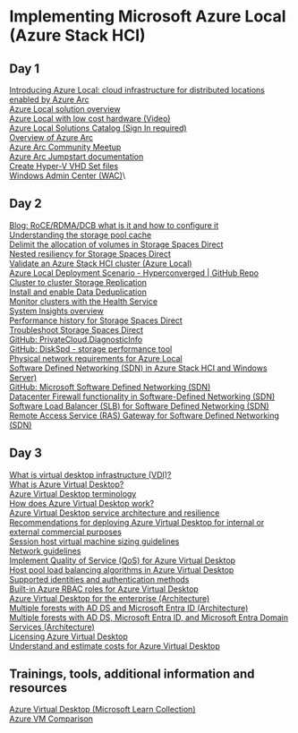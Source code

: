 # Implementing Microsoft Azure Local (Azure Stack HCI)

## Day 1
[Introducing Azure Local: cloud infrastructure for distributed locations enabled by Azure Arc](https://techcommunity.microsoft.com/blog/azurearcblog/introducing-azure-local-cloud-infrastructure-for-distributed-locations-enabled-b/4296017?WT.mc_id=AZ-MVP-5002880)\
[Azure Local solution overview](https://learn.microsoft.com/en-us/azure/azure-local/overview?view=azloc-24113&WT.mc_id=AZ-MVP-5002880#azure-stack-hci-features-and-architecture)\
[Azure Local with low cost hardware (Video)](https://youtu.be/yxlAfS9mh2E)\
[Azure Local Solutions Catalog (Sign In required)](https://azurelocalsolutions.azure.microsoft.com?WT.mc_id=AZ-MVP-5002880)\
[Overview of Azure Arc](https://learn.microsoft.com/azure/azure-arc/overview?WT.mc_id=AZ-MVP-5002880)\
[Azure Arc Community Meetup](https://www.youtube.com/watch?v=n1pC3soUI7w )\
[Azure Arc Jumpstart documentation](https://github.com/microsoft/azure_arc?WT.mc_id=AZ-MVP-5002880)\
[Create Hyper-V VHD Set files](https://learn.microsoft.com/windows-server/virtualization/hyper-v/manage/create-vhdset-file?WT.mc_id=AZ-MVP-5002880)\
[Windows Admin Center (WAC)](https://learn.microsoft.com/windows-server/manage/windows-admin-center/overview?WT.mc_id=AZ-MVP-5002880)\

## Day 2
[Blog: RoCE/RDMA/DCB what is it and how to configure it](https://jtpedersen.com/2017/06/rocerdmadcb-what-is-it-and-how-to-configure-it?WT.mc_id=AZ-MVP-5002880)\
[Understanding the storage pool cache](https://aka.ms/understand-s2d-cache?WT.mc_id=AZ-MVP-5002880)\
[Delimit the allocation of volumes in Storage Spaces Direct](https://aka.ms/delimit-allocation-volumes-s2d?WT.mc_id=AZ-MVP-5002880)\
[Nested resiliency for Storage Spaces Direct](https://aka.ms/nested-resiliency-s2d?WT.mc_id=AZ-MVP-5002880)\
[Validate an Azure Stack HCI cluster (Azure Local)](https://learn.microsoft.com/en-us/azure/azure-local/deploy/validate?view=azloc-24113?WT.mc_id=AZ-MVP-5002880)\
[Azure Local Deployment Scenario - Hyperconverged | GitHub Repo](https://aka.ms/s2d-hyperconverged?WT.mc_id=AZ-MVP-5002880)\
[Cluster to cluster Storage Replication](https://aka.ms/cluster-to-cluster-storage-replication?WT.mc_id=AZ-MVP-5002880)\
[Install and enable Data Deduplication](https://aka.ms/install-enable-data-deduplication?WT.mc_id=AZ-MVP-5002880)\
[Monitor clusters with the Health Service](https://aka.ms/health-service-overview?WT.mc_id=AZ-MVP-5002880)\
[System Insights overview](https://aka.ms/system-insights-overview?WT.mc_id=AZ-MVP-5002880)\
[Performance history for Storage Spaces Direct](https://aka.ms/s2d-perfomance-history?WT.mc_id=AZ-MVP-5002880)\
[Troubleshoot Storage Spaces Direct](https://aka.ms/troubleshoot-s2d?WT.mc_id=AZ-MVP-5002880)\
[GitHub: PrivateCloud.DiagnosticInfo](https://aka.ms/privatecloud-diagnostic-info?WT.mc_id=AZ-MVP-5002880)\
[GitHub: DiskSpd - storage performance tool](https://github.com/Microsoft/diskspd?WT.mc_id=AZ-MVP-5002880)\
[Physical network requirements for Azure Local](https://learn.microsoft.com/azure-stack/hci/concepts/physical-network-requirements?WT.mc_id=AZ-MVP-5002880?tabs=20-21H2%2C20-21H2reqs)\
[Software Defined Networking (SDN) in Azure Stack HCI and Windows Server)](https://learn.microsoft.com/azure-stack/hci/concepts/software-defined-networking?WT.mc_id=AZ-MVP-5002880)\
[GitHub: Microsoft Software Defined Networking (SDN)]( https://github.com/microsoft/SDN?WT.mc_id=AZ-MVP-5002880)\
[Datacenter Firewall functionality in Software-Defined Networking (SDN)](https://learn.microsoft.com/azure-stack/hci/concepts/datacenter-firewall-overview?WT.mc_id=AZ-MVP-5002880)\
[Software Load Balancer (SLB) for Software Defined Networking (SDN)](https://learn.microsoft.comazure-stack/hci/concepts/software-load-balancer?WT.mc_id=AZ-MVP-5002880)\
[Remote Access Service (RAS) Gateway for Software Defined Networking (SDN)](https://learn.microsoft.com/azure-stack/hci/concepts/gateway-overview?WT.mc_id=AZ-MVP-5002880)

## Day 3
[What is virtual desktop infrastructure (VDI)?](https://azure.microsoft.com/en-us/resources/cloud-computing-dictionary/what-is-virtual-desktop-infrastructure-vdi?WT.mc_id=AZ-MVP-5002880)\
[What is Azure Virtual Desktop?](https://learn.microsoft.com/azure/virtual-desktop/overview?WT.mc_id=AZ-MVP-5002880)\
[Azure Virtual Desktop terminology](https://learn.microsoft.com/en-us/azure/virtual-desktop/terminology)\
[How does Azure Virtual Desktop work?](https://learn.microsoft.com/training/modules/m365-wvd-intro/3-how-windows-virtual-desktop-works/?WT.mc_id=AZ-MVP-5002880)\
[Azure Virtual Desktop service architecture and resilience](https://learn.microsoft.com/azure/virtual-desktop/service-architecture-resilience?WT.mc_id=AZ-MVP-5002880)\
[Recommendations for deploying Azure Virtual Desktop for internal or external commercial purposes](https://learn.microsoft.com/azure/virtual-desktop/organization-internal-external-commercial-purposes-recommendations?WT.mc_id=AZ-MVP-5002880)\
[Session host virtual machine sizing guidelines](https://learn.microsoft.com/windows-server/remote/remote-desktop-services/virtual-machine-recs?WT.mc_id=AZ-MVP-5002880)\
[Network guidelines](https://learn.microsoft.com/en-us/windows-server/remote/remote-desktop-services/network-guidance?WT.mc_id=AZ-MVP-5002880)\
[Implement Quality of Service (QoS) for Azure Virtual Desktop](https://learn.microsoft.com/azure/virtual-desktop/rdp-quality-of-service-qos?WT.mc_id=AZ-MVP-5002880)\
[Host pool load balancing algorithms in Azure Virtual Desktop](https://learn.microsoft.com/azure/virtual-desktop/host-pool-load-balancing?WT.mc_id=AZ-MVP-5002880)\
[Supported identities and authentication methods](https://learn.microsoft.com/azure/virtual-desktop/authentication?WT.mc_id=AZ-MVP-5002880)\
[Built-in Azure RBAC roles for Azure Virtual Desktop](https://learn.microsoft.com/azure/virtual-desktop/rbac?WT.mc_id=AZ-MVP-5002880)\
[Azure Virtual Desktop for the enterprise (Architecture)](https://learn.microsoft.com/azure/architecture/example-scenario/azure-virtual-desktop/azure-virtual-desktop?WT.mc_id=AZ-MVP-5002880)\
[Multiple forests with AD DS and Microsoft Entra ID (Architecture)](https://learn.microsoft.com/azure/architecture/example-scenario/azure-virtual-desktop/multi-forest?WT.mc_id=AZ-MVP-5002880)\
[Multiple forests with AD DS, Microsoft Entra ID, and Microsoft Entra Domain Services (Architecture)](https://learn.microsoft.com/azure/architecture/example-scenario/azure-virtual-desktop/multi-forest-azure-managed?WT.mc_id=AZ-MVP-5002880)\
[Licensing Azure Virtual Desktop](https://learn.microsoft.com/azure/virtual-desktop/licensing?WT.mc_id=AZ-MVP-5002880)\
[Understand and estimate costs for Azure Virtual Desktop](https://learn.microsoft.com/azure/virtual-desktop/understand-estimate-costs?WT.mc_id=AZ-MVP-5002880)

## Trainings, tools, additional information and resources
[Azure Virtual Desktop (Microsoft Learn Collection)](https://learn.microsoft.com/en-us/collections/zkmncknn57180w?&sharingId=AZ-MVP-5002880)\
[Azure VM Comparison](https://cloudprice.net/?region=westeurope&currency=EUR)